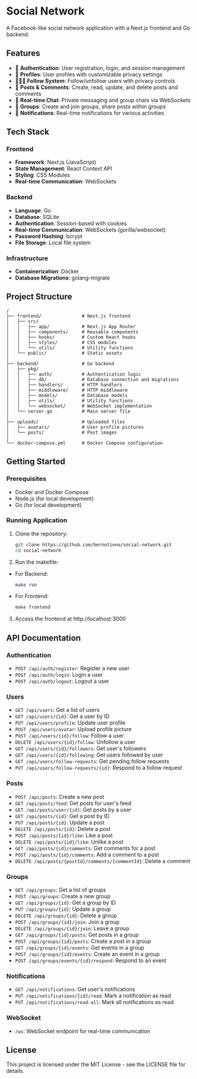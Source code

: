 # Social Network

A Facebook-like social network application with a Next.js frontend and Go backend.

## Features

- 🔐 **Authentication**: User registration, login, and session management
- 👤 **Profiles**: User profiles with customizable privacy settings
- 🧑‍🤝‍🧑 **Follow System**: Follow/unfollow users with privacy controls
- 📝 **Posts & Comments**: Create, read, update, and delete posts and comments
- 💬 **Real-time Chat**: Private messaging and group chats via WebSockets
- 👥 **Groups**: Create and join groups, share posts within groups
- 🔔 **Notifications**: Real-time notifications for various activities

## Tech Stack

### Frontend
- **Framework**: Next.js (JavaScript)
- **State Management**: React Context API
- **Styling**: CSS Modules
- **Real-time Communication**: WebSockets

### Backend
- **Language**: Go
- **Database**: SQLite
- **Authentication**: Session-based with cookies
- **Real-time Communication**: WebSockets (gorilla/websocket)
- **Password Hashing**: bcrypt
- **File Storage**: Local file system

### Infrastructure
- **Containerization**: Docker
- **Database Migrations**: golang-migrate

## Project Structure

```
/
├── frontend/               # Next.js frontend
│   ├── src/
│   │   ├── app/            # Next.js App Router
│   │   ├── components/     # Reusable components
│   │   ├── hooks/          # Custom React hooks
│   │   ├── styles/         # CSS modules
│   │   └── utils/          # Utility functions
│   └── public/             # Static assets
│
├── backend/                # Go backend
│   ├── pkg/
│   │   ├── auth/           # Authentication logic
│   │   ├── db/             # Database connection and migrations
│   │   ├── handlers/       # HTTP handlers
│   │   ├── middleware/     # HTTP middleware
│   │   ├── models/         # Database models
│   │   ├── utils/          # Utility functions
│   │   └── websocket/      # WebSocket implementation
│   └── server.go           # Main server file
│
├── uploads/                # Uploaded files
│   ├── avatars/            # User profile pictures
│   └── posts/              # Post images
│
└── docker-compose.yml      # Docker Compose configuration
```

## Getting Started

### Prerequisites

- Docker and Docker Compose
- Node.js (for local development)
- Go (for local development)

### Running Application

1. Clone the repository:
   ```bash
   git clone https://github.com/bernotieno/social-network.git
   cd social-network
   ```
2. Run the makefile:
 - For Backend:
   ```bash
   make run
   ```
 - For Frontend:
   ```bash
   make frontend
   ```
3. Access the frontend at http://localhost:3000

## API Documentation

### Authentication

- `POST /api/auth/register`: Register a new user
- `POST /api/auth/login`: Login a user
- `POST /api/auth/logout`: Logout a user

### Users

- `GET /api/users`: Get a list of users
- `GET /api/users/{id}`: Get a user by ID
- `PUT /api/users/profile`: Update user profile
- `POST /api/users/avatar`: Upload profile picture
- `POST /api/users/{id}/follow`: Follow a user
- `DELETE /api/users/{id}/follow`: Unfollow a user
- `GET /api/users/{id}/followers`: Get user's followers
- `GET /api/users/{id}/following`: Get users followed by user
- `GET /api/users/follow-requests`: Get pending follow requests
- `PUT /api/users/follow-requests/{id}`: Respond to a follow request

### Posts

- `POST /api/posts`: Create a new post
- `GET /api/posts/feed`: Get posts for user's feed
- `GET /api/posts/user/{id}`: Get posts by a user
- `GET /api/posts/{id}`: Get a post by ID
- `PUT /api/posts/{id}`: Update a post
- `DELETE /api/posts/{id}`: Delete a post
- `POST /api/posts/{id}/like`: Like a post
- `DELETE /api/posts/{id}/like`: Unlike a post
- `GET /api/posts/{id}/comments`: Get comments for a post
- `POST /api/posts/{id}/comments`: Add a comment to a post
- `DELETE /api/posts/{postId}/comments/{commentId}`: Delete a comment

### Groups

- `GET /api/groups`: Get a list of groups
- `POST /api/groups`: Create a new group
- `GET /api/groups/{id}`: Get a group by ID
- `PUT /api/groups/{id}`: Update a group
- `DELETE /api/groups/{id}`: Delete a group
- `POST /api/groups/{id}/join`: Join a group
- `DELETE /api/groups/{id}/join`: Leave a group
- `GET /api/groups/{id}/posts`: Get posts in a group
- `POST /api/groups/{id}/posts`: Create a post in a group
- `GET /api/groups/{id}/events`: Get events in a group
- `POST /api/groups/{id}/events`: Create an event in a group
- `POST /api/groups/events/{id}/respond`: Respond to an event

### Notifications

- `GET /api/notifications`: Get user's notifications
- `PUT /api/notifications/{id}/read`: Mark a notification as read
- `PUT /api/notifications/read-all`: Mark all notifications as read

### WebSocket

- `/ws`: WebSocket endpoint for real-time communication

## License

This project is licensed under the MIT License - see the LICENSE file for details.
